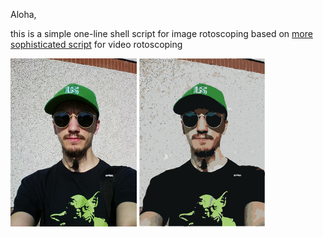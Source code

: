 Aloha,

this is a simple one-line shell script for image rotoscoping
based on [more sophisticated script](http://kansenzone.blogspot.fr/2008/05/automatic-rotoscoping.html) for video rotoscoping

<img src="ddosia.jpeg" width="40%" alt="ddosia"/>
<img src="new-ddosia.jpeg" width="40%"  alt="new-ddosia"/>
